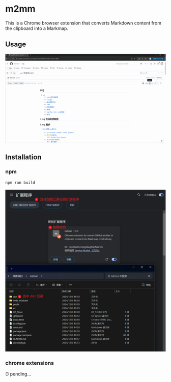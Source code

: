 # m2mm

This is a Chrome browser extension that converts Markdown content from the clipboard into a Markmap.

## Usage

![](assets/2024-12-06-17-08-00-m2mm-usage.gif)

## Installation

### npm

```bash
npm run build
```

![](assets/2024-12-06-16-56-17.png)

### chrome extensions

⏰ pending...
